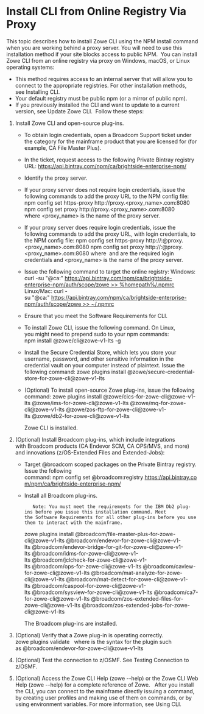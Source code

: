 ​
# Install CLI from Online Registry Via Proxy
​This topic describes how to install Zowe CLI using the NPM install command when you are working behind a proxy server. You will need to use this installation method if your site blocks access to public NPM.
​​
You can install Zowe CLI from an online registry via proxy on Windows, macOS, or Linux operating systems:
*  This method requires access to an internal server that will allow you to connect to the appropriate registries. For other installation methods, see Installing CLI.
*  Your default registry must be public npm (or a mirror of public npm).
*  If you previously installed the CLI and want to update to a current version, see Update Zowe CLI.
​
​Follow these steps: 
​
1. Install Zowe CLI and open-source plug-ins.
    * To obtain login credentials, open a Broadcom Support ticket under the category for the mainframe product that you are licensed for (for example, CA File Master Plus).
    * In the ticket, request access to the following Private Bintray registry URL: https://api.bintray.com/npm/ca/brightside-enterprise-npm/
    * Identify the proxy server.​
    * If your proxy server does not require login credentials, issue the following commands to add the proxy URL to the NPM config file:
    npm config set https-proxy http://proxy.<proxy_name>.com:8080
    npm config set proxy http://proxy.<proxy_name>.com:8080
    where <proxy_name> is the name of the proxy server.
    * If your proxy server does require login credentials, issue the following commands to add the proxy URL, with login credentials, to the NPM config file:
    npm config set https-proxy http://<username>:<password>@proxy.<proxy_name>.com:8080
    npm config set proxy http://<username>:<password>@proxy.<proxy_name>.com:8080
    where <username> and <password> are the required login credentials and <proxy_name> is the name of the proxy server.
    * Issue the following command to target the online registry:
    Windows:
    curl -su "<givenUserID>@ca:<givenToken>" https://api.bintray.com/npm/ca/brightside-enterprise-npm/auth/scope/zowe >> %homepath%/.npmrc
    Linux/Mac:
    curl -su "<givenUserID>@ca:<givenToken>" https://api.bintray.com/npm/ca/brightside-enterprise-npm/auth/scope/zowe >> ~/.npmrc
    * Ensure that you meet the Software Requirements for CLI.
    * To install Zowe CLI, issue the following command. On Linux, you might need to prepend sudo to your npm commands:
    npm install @zowe/cli@zowe-v1-lts -g
    * Install the Secure Credential Store, which lets you store your username, password, and other sensitive information in the credential vault on your computer instead of plaintext. Issue the following command: zowe plugins install @zowe/secure-credential-store-for-zowe-cli@zowe-v1-lts
​
   * (Optional) To install open-source Zowe plug-ins, issue the following command: zowe plugins install @zowe/cics-for-zowe-cli@zowe-v1-lts @zowe/ims-for-zowe-cli@zowe-v1-lts @zowe/mq-for-zowe-cli@zowe-v1-lts @zowe/zos-ftp-for-zowe-cli@zowe-v1-lts @zowe/db2-for-zowe-cli@zowe-v1-lts 
    
        Zowe CLI is installed.

3. (Optional) Install Broadcom plug-ins, which include integrations with Broadcom products (CA Endevor SCM, CA OPS/MVS, and more) and innovations (z/OS-Extended Files and Extended-Jobs):
   * Target @broadcom scoped packages on the Private Bintray registry. Issue the following command: npm config set @broadcom:registry https://api.bintray.com/npm/ca/brightside-enterprise-npm/
   * Install all Broadcom plug-ins.

            Note: You must meet the requirements for the IBM Db2 plug-ins before you issue this installation command. Meet the Software Requirements for all other plug-ins before you use them to interact with the mainframe.

        zowe plugins install @broadcom/file-master-plus-for-zowe-cli@zowe-v1-lts @broadcom/endevor-for-zowe-cli@zowe-v1-lts @broadcom/endevor-bridge-for-git-for-zowe-cli@zowe-v1-lts @broadcom/idms-for-zowe-cli@zowe-v1-lts @broadcom/jclcheck-for-zowe-cli@zowe-v1-lts @broadcom/ops-for-zowe-cli@zowe-v1-lts @broadcom/caview-for-zowe-cli@zowe-v1-lts @broadcom/mat-analyze-for-zowe-cli@zowe-v1-lts @broadcom/mat-detect-for-zowe-cli@zowe-v1-lts @broadcom/caspool-for-zowe-cli@zowe-v1-lts @broadcom/sysview-for-zowe-cli@zowe-v1-lts @broadcom/ca7-for-zowe-cli@zowe-v1-lts @broadcom/zos-extended-files-for-zowe-cli@zowe-v1-lts @broadcom/zos-extended-jobs-for-zowe-cli@zowe-v1-lts 
        
        The Broadcom plug-ins are installed. 
​
3. (Optional) Verify that a Zowe plug-in is operating correctly. 
​
zowe plugins validate <my-plugin>
​
where <my-plugin> is the syntax for the plugin such as @broadcom/endevor-for-zowe-cli@zowe-v1-lts
​
4. (Optional) Test the connection to z/OSMF. See Testing Connection to z/OSMF. 
5. (Optional) Access the Zowe CLI Help (zowe --help) or the Zowe CLI Web Help (zowe --help) for a complete reference of Zowe.
​
​
After you install the CLI, you can connect to the mainframe directly issuing a command, by creating user profiles and making use of them on commands, or by using environment variables. For more information, see Using CLI.
​
​
​